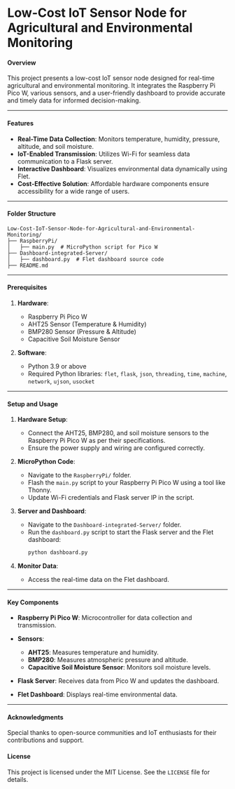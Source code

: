 # **Low-Cost IoT Sensor Node for Agricultural and Environmental Monitoring**  

#### **Overview**
This project presents a low-cost IoT sensor node designed for real-time agricultural and environmental monitoring. It integrates the Raspberry Pi Pico W, various sensors, and a user-friendly dashboard to provide accurate and timely data for informed decision-making.

---

#### **Features**
- **Real-Time Data Collection**: Monitors temperature, humidity, pressure, altitude, and soil moisture.  
- **IoT-Enabled Transmission**: Utilizes Wi-Fi for seamless data communication to a Flask server.  
- **Interactive Dashboard**: Visualizes environmental data dynamically using Flet.  
- **Cost-Effective Solution**: Affordable hardware components ensure accessibility for a wide range of users.  

---

#### **Folder Structure**
```
Low-Cost-IoT-Sensor-Node-for-Agricultural-and-Environmental-Monitoring/
├── RaspberryPi/
│   ├── main.py  # MicroPython script for Pico W
├── Dashboard-integrated-Server/
│   ├── dashboard.py  # Flet dashboard source code
├── README.md
```

---

#### **Prerequisites**
1. **Hardware**:
   - Raspberry Pi Pico W  
   - AHT25 Sensor (Temperature & Humidity)  
   - BMP280 Sensor (Pressure & Altitude)  
   - Capacitive Soil Moisture Sensor  

2. **Software**:
   - Python 3.9 or above  
   - Required Python libraries: `flet`, `flask`, `json`, `threading`, `time`, `machine`, `network`, `ujson`, `usocket`  

---

#### **Setup and Usage**
1. **Hardware Setup**:  
   - Connect the AHT25, BMP280, and soil moisture sensors to the Raspberry Pi Pico W as per their specifications.  
   - Ensure the power supply and wiring are configured correctly.  

2. **MicroPython Code**:  
   - Navigate to the `RaspberryPi/` folder.  
   - Flash the `main.py` script to your Raspberry Pi Pico W using a tool like Thonny.  
   - Update Wi-Fi credentials and Flask server IP in the script.

3. **Server and Dashboard**:  
   - Navigate to the `Dashboard-integrated-Server/` folder.  
   - Run the `dashboard.py` script to start the Flask server and the Flet dashboard:  
     ```bash
     python dashboard.py
     ```

4. **Monitor Data**:  
   - Access the real-time data on the Flet dashboard.  

---

#### **Key Components**
- **Raspberry Pi Pico W**: Microcontroller for data collection and transmission.  
- **Sensors**:  
  - **AHT25**: Measures temperature and humidity.  
  - **BMP280**: Measures atmospheric pressure and altitude.  
  - **Capacitive Soil Moisture Sensor**: Monitors soil moisture levels.  

- **Flask Server**: Receives data from Pico W and updates the dashboard.  
- **Flet Dashboard**: Displays real-time environmental data.  

---

#### **Acknowledgments**
Special thanks to open-source communities and IoT enthusiasts for their contributions and support.  

#### **License**
This project is licensed under the MIT License. See the `LICENSE` file for details.
